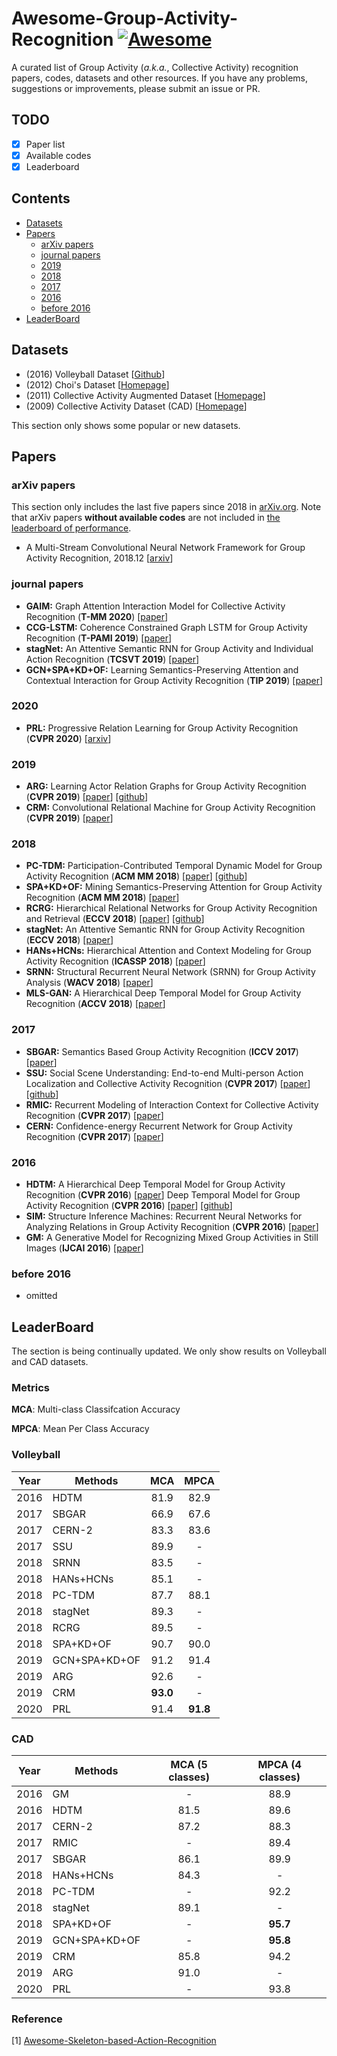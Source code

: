 # Awesome-Group-Activity-Recognition [![Awesome](https://cdn.rawgit.com/sindresorhus/awesome/d7305f38d29fed78fa85652e3a63e154dd8e8829/media/badge.svg)](https://github.com/sindresorhus/awesome)
A curated list of Group Activity (_a.k.a._, Collective Activity) recognition papers, codes, datasets and other resources.
If you have any problems, suggestions or improvements, please submit an issue or PR.

## TODO <!-- omit in toc -->

- [x] Paper list
- [x] Available codes
- [x] Leaderboard

## Contents <!-- omit in toc -->

- [Datasets](#datasets)
- [Papers](#papers)
  - [arXiv papers](#arxiv-papers)
  - [journal papers](#journal-papers)
  - [2019](#2019)
  - [2018](#2018)
  - [2017](#2017)
  - [2016](#2016)
  - [before 2016](#before-2016)
- [LeaderBoard](#LeaderBoard)
  

## Datasets

- (2016) Volleyball Dataset [[Github](https://github.com/mostafa-saad/deep-activity-rec)]
- (2012) Choi's Dataset [[Homepage](http://www-personal.umich.edu/~wgchoi/eccv12/wongun_eccv12.html)]
- (2011) Collective Activity Augmented Dataset [[Homepage](http://vhosts.eecs.umich.edu/vision//activity-dataset.html)]
- (2009) Collective Activity Dataset (CAD) [[Homepage](http://vhosts.eecs.umich.edu/vision//activity-dataset.html)]

This section only shows some popular or new datasets.

## Papers

### arXiv papers

This section only includes the last five papers since 2018 in [arXiv.org](arXiv.org). Note that arXiv papers **without available codes** are not included in [the leaderboard of performance](#leaderboard).

- A Multi-Stream Convolutional Neural Network Framework for Group Activity Recognition, 2018.12 [[arxiv](https://arxiv.org/abs/1812.10328)]


### journal papers
- **GAIM:** Graph Attention Interaction Model for Collective Activity Recognition (**T-MM 2020**) [[paper](https://ieeexplore.ieee.org/abstract/document/8769904)]
- **CCG-LSTM:** Coherence Constrained Graph LSTM for Group Activity Recognition (**T-PAMI 2019**) [[paper](https://ieeexplore.ieee.org/abstract/document/8762119)]
- **stagNet:** An Attentive Semantic RNN for Group Activity and Individual Action Recognition (**TCSVT 2019**) [[paper](https://ieeexplore.ieee.org/document/8621027)]
- **GCN+SPA+KD+OF:** Learning Semantics-Preserving Attention and Contextual Interaction for Group Activity Recognition (**TIP 2019**) [[paper](https://ieeexplore.ieee.org/document/8709974)]
 
### 2020 
- **PRL:** Progressive Relation Learning for Group Activity Recognition (**CVPR 2020**) [[arxiv](https://arxiv.org/abs/1908.02948)]

### 2019
- **ARG:** Learning Actor Relation Graphs for Group Activity Recognition (**CVPR 2019**) [[paper](https://arxiv.org/abs/1904.10117)] [[github](https://github.com/wjchaoGit/Group-Activity-Recognition)]
- **CRM:** Convolutional Relational Machine for Group Activity Recognition (**CVPR 2019**) [[paper](http://openaccess.thecvf.com/content_CVPR_2019/papers/Azar_Convolutional_Relational_Machine_for_Group_Activity_Recognition_CVPR_2019_paper.pdf)]

### 2018
- **PC-TDM:** Participation-Contributed Temporal Dynamic Model for Group Activity Recognition (**ACM MM 2018**) [[paper](https://dl.acm.org/citation.cfm?id=3240572)] [[github](https://github.com/ruiyan1995/Group-Activity-Recognition)]
- **SPA+KD+OF:** Mining Semantics-Preserving Attention for Group Activity Recognition (**ACM MM 2018**) [[paper](https://dl.acm.org/citation.cfm?id=3240576)]
- **RCRG:** Hierarchical Relational Networks for Group Activity Recognition and Retrieval (**ECCV 2018**) [[paper](http://openaccess.thecvf.com/content_ECCV_2018/papers/Mostafa_Ibrahim_Hierarchical_Relational_Networks_ECCV_2018_paper.pdf)] [[github](https://github.com/mostafa-saad/hierarchical-relational-network)]
- **stagNet:** An Attentive Semantic RNN for Group Activity Recognition (**ECCV 2018**) [[paper](https://eccv2018.org/openaccess/content_ECCV_2018/papers/Mengshi_Qi_stagNet_An_Attentive_ECCV_2018_paper.pdf)]
- **HANs+HCNs:** Hierarchical Attention and Context Modeling for Group Activity Recognition (**ICASSP 2018**) [[paper](https://doi.org/10.1109/ICASSP.2018.8461770)]
- **SRNN:** Structural Recurrent Neural Network (SRNN) for Group Activity Analysis (**WACV 2018**) [[paper](https://www.computer.org/csdl/proceedings-article/wacv/2018/488601b625/12OmNqI04HX)]
- **MLS-GAN:** A Hierarchical Deep Temporal Model for Group Activity Recognition (**ACCV 2018**) [[paper](https://link.springer.com/chapter/10.1007%2F978-3-030-20887-5_21)]

### 2017
- **SBGAR:** Semantics Based Group Activity Recognition (**ICCV 2017**) [[paper](http://openaccess.thecvf.com/content_ICCV_2017/papers/Li_SBGAR_Semantics_Based_ICCV_2017_paper.pdf)]
- **SSU:** Social Scene Understanding: End-to-end Multi-person Action Localization and Collective Activity Recognition (**CVPR 2017**) [[paper](http://openaccess.thecvf.com/content_cvpr_2017/papers/Bagautdinov_Social_Scene_Understanding_CVPR_2017_paper.pdf)] [[github](https://github.com/cvlab-epfl/social-scene-understanding)]
- **RMIC:** Recurrent Modeling of Interaction Context for Collective Activity Recognition (**CVPR 2017**) [[paper](https://ieeexplore.ieee.org/document/8100266)]
- **CERN:** Confidence-energy Recurrent Network for Group Activity Recognition (**CVPR 2017**) [[paper](https://arxiv.org/abs/1704.03058)]


### 2016
- **HDTM:** A Hierarchical Deep Temporal Model for Group Activity Recognition (**CVPR 2016**) [[paper](https://arxiv.org/abs/1511.06040)]  Deep Temporal Model for Group Activity Recognition (**CVPR 2016**) [[paper](https://arxiv.org/abs/1511.06040)] [[github](https://github.com/mostafa-saad/deep-activity-rec)] 
- **SIM:** Structure Inference Machines: Recurrent Neural Networks for Analyzing Relations in Group Activity Recognition (**CVPR 2016**) [[paper](https://www.cs.sfu.ca/~mori/research/papers/deng-cvpr16.pdf)]
- **GM:** A Generative Model for Recognizing Mixed Group Activities in Still Images (**IJCAI 2016**) [[paper](https://www.ijcai.org/Proceedings/16/Papers/514.pdf)]

### before 2016
- omitted

## LeaderBoard

The section is being continually updated. We only show results on Volleyball and CAD datasets.

### Metrics
**MCA**: Multi-class Classifcation Accuracy

**MPCA**: Mean Per Class Accuracy

### Volleyball

| Year | Methods        | MCA           | MPCA       |
| ---- | -------------- | :-----------: | :--------: |
| 2016 | HDTM           |     81.9      |    82.9    |
| 2017 | SBGAR          |     66.9      |    67.6    |
| 2017 | CERN-2         |     83.3      |    83.6    |
| 2017 | SSU            |     89.9      |    -       |
| 2018 | SRNN           |     83.5      |    -       |
| 2018 | HANs+HCNs      |     85.1      |    -       |
| 2018 | PC-TDM         |     87.7      |    88.1    |
| 2018 | stagNet        |     89.3      |    -       |
| 2018 | RCRG           |     89.5      |    -       |
| 2018 | SPA+KD+OF      |     90.7      |    90.0    |
| 2019 | GCN+SPA+KD+OF  |     91.2      |    91.4    |
| 2019 | ARG            |     92.6      |    -       |
| 2019 | CRM            |   **93.0**    |    -       |
| 2020 | PRL            |     91.4      |  **91.8**  |


### CAD

| Year | Methods        |MCA (5 classes)|MPCA (4 classes)|
| ---- | -------------- | :-----------: | :------------: |
| 2016 | GM             |     -         |      88.9      |
| 2016 | HDTM           |     81.5      |      89.6      |
| 2017 | CERN-2         |     87.2      |      88.3      |
| 2017 | RMIC           |     -         |      89.4      |
| 2017 | SBGAR          |     86.1      |      89.9      |
| 2018 | HANs+HCNs      |     84.3      |      -         |
| 2018 | PC-TDM         |     -         |      92.2      |
| 2018 | stagNet        |     89.1      |      -         |
| 2018 | SPA+KD+OF      |     -         |    **95.7**    |
| 2019 | GCN+SPA+KD+OF  |     -         |    **95.8**    |
| 2019 | CRM            |     85.8      |      94.2      |
| 2019 | ARG            |     91.0      |      -         |
| 2020 | PRL            |     -         |      93.8      |

### Reference
[1] [Awesome-Skeleton-based-Action-Recognition](https://github.com/niais/Awesome-Skeleton-based-Action-Recognition)
